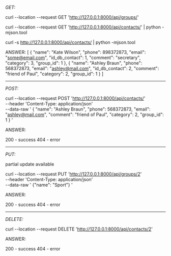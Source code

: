 *GET:*

curl --location --request GET 'http://127.0.0.1:8000/api/groups/'

curl --location --request GET 'http://127.0.0.1:8000/api/contacts/' | python -mjson.tool

curl -s http://127.0.0.1:8000/api/contacts/ | python -mjson.tool

ANSWER:
[
    {
        "name": "Kate Wilson",
        "phone": 898372873,
        "email": "some@email.com",
        "id_db_contact": 1,
        "comment": "secretary",
        "category": 3,
        "group_id": 1
    },
    {
        "name": "Ashley Braun",
        "phone": 568372873,
        "email": "ashley@mail.com",
        "id_db_contact": 2,
        "comment": "friend of Paul",
        "category": 2,
        "group_id": 1
    }
]
 

-------------------

*POST:*

curl --location --request POST 'http://127.0.0.1:8000/api/contacts/' \
--header 'Content-Type: application/json' \
--data-raw 
'
{
        "name": "Ashley Braun",
        "phone": 568372873,
        "email": "ashley@mail.com",
        "comment": "friend of Paul",
        "category": 2,
        "group_id": 1
}
'


ANSWER:

200 - success
404 - error


-------------------

*PUT:*

partial update available 

curl --location --request PUT 'http://127.0.0.1:8000/api/groups/2' \
--header 'Content-Type: application/json' \
--data-raw 
'
{"name": "Sport"}
'

ANSWER:

200 - success
404 - error

-------------------

*DELETE:*


curl --location --request DELETE 'http://127.0.0.1:8000/api/contacts/2' 


ANSWER:

200 - success
404 - error